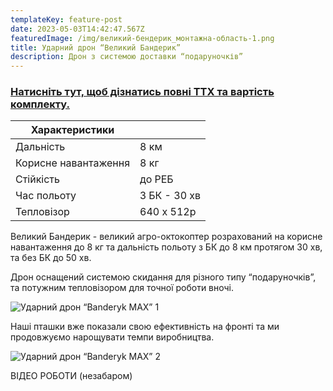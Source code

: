 ```yaml
---
templateKey: feature-post
date: 2023-05-03T14:42:47.567Z
featuredImage: /img/великий-бендерик_монтажна-область-1.png
title: Ударний дрон “Великий Бандерик”
description: Дрон з системою доставки “подаруночків”
---
```

### <a href="https://drive.google.com/file/d/1hbNdPpn-Uu6vVKZq_m78YOsouU7rqVX3/view?usp=sharing"> **Натисніть тут, щоб дізнатись повні ТТХ та вартість комплекту.**</a>

| Характеристики       |               |
| -------------------- | ------------- |
| Дальність            | 8 км          |
| Корисне навантаження | 8 кг          |
| Стійкість            | до РЕБ        |
| Час польоту          | З﻿ БК - 30 хв |
| Тепловізор           | 640 х 512р    |

Великий Бандерик - великий агро-октокоптер розрахований на корисне навантаження до 8 кг та дальність польоту з БК до 8 км протягом 30 хв, та без БК до 50 хв.

Дрон оснащений системою скидання для різного типу “подаруночків”, та потужним тепловізором для точної роботи вночі.

![Ударний дрон “Banderyk MAX” 1](/img/0079.png)

Наші пташки вже показали свою ефективність на фронті та ми продовжуємо нарощувати темпи виробництва.

![Ударний дрон “Banderyk MAX” 2](/img/0068.png)

ВІДЕО РОБОТИ (незабаром)